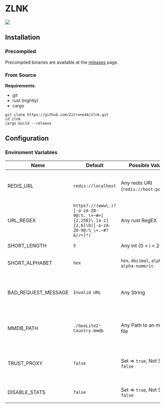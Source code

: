 # ZLNK
[![](https://img.shields.io/github/license/zitrone44/zlnk.svg?style=flat-square)](https://github.com/Zitrone44/zlnk/blob/master/LICENSE)

## Installation
### Precompiled
Precompiled binaries are available at the [releases](https://github.com/Zitrone44/zlnk/releases) page.

### From Source
**Requirements:**
* git
* rust (nightly)
* cargo

```
git clone https://github.com/Zitrone44/zlnk.git
cd zlnk
cargo build --release
```

## Configuration
### Enviroment Variables
|Name|Default|Possible Values|Description|
|----|-------|---------------|-----------|
|REDIS_URL|`redis://localhost`|Any redis URI (`redis://host:port/db`)|The URL of the redis instance zlnk should use|
|URL_REGEX|`https?://(www\.)?[-a-zA-Z0-9@:%._\+~#=]{2,256}\.[a-z]{2,6}\b([-a-zA-Z0-9@:%_\+.~#?&//=]*)`|Any rust RegEX|Only URLs that match this regex can be shortend|
|SHORT_LENGTH|`5`|Any int (0 < i < 2^64)|Length of an short url|
|SHORT_ALPHABET|`hex`|`hex`, `decimal`, `alpha`, `alpha-numeric`|Alphabet used in short urls|
|BAD_REQUEST_MESSAGE|`Invalid URL`|Any String|Error message if submitted url does not matches the regex|
|MMDB_PATH|`./GeoLite2-Country.mmdb`|Any Path to an mmdb file|Path to the mmdb file used for country detection|
|TRUST_PROXY|`false`|Set => `true`, Not Set => `false`|If set the `X-Forwarded-For` header value is used as request ip|
|DISABLE_STATS|`false`|Set => `true`, Not Set => `false`|If set no stats are collected|

